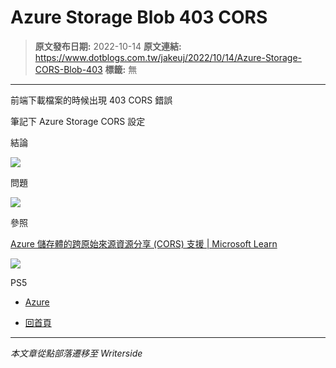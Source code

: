 # Azure Storage Blob 403 CORS

> **原文發布日期:** 2022-10-14
> **原文連結:** https://www.dotblogs.com.tw/jakeuj/2022/10/14/Azure-Storage-CORS-Blob-403
> **標籤:** 無

---

前端下載檔案的時候出現 403 CORS 錯誤

筆記下 Azure Storage CORS 設定

結論

![](https://dotblogsfile.blob.core.windows.net/user/jakeuj/fcc157c7-8b40-4a6a-8400-d89cbd8ef62d/1665732756.png.png)

問題

![](https://dotblogsfile.blob.core.windows.net/user/jakeuj/fcc157c7-8b40-4a6a-8400-d89cbd8ef62d/1665732822.png.png)

參照

[Azure 儲存體的跨原始來源資源分享 (CORS) 支援 | Microsoft Learn](https://learn.microsoft.com/zh-tw/rest/api/storageservices/cross-origin-resource-sharing--cors--support-for-the-azure-storage-services#enabling-cors-for-azure-storage)

![](https://card.psnprofiles.com/1/jakeuj.png)

PS5

* [Azure](/jakeuj/Tags?qq=Azure)

* [回首頁](/jakeuj)

---

*本文章從點部落遷移至 Writerside*
